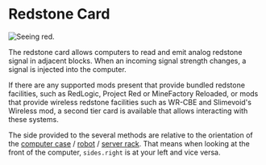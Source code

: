 # Redstone Card

![Seeing red.](oredict:oc:redstoneCard1)

The redstone card allows computers to read and emit analog redstone signal in adjacent blocks. When an incoming signal strength changes, a signal is injected into the computer.

If there are any supported mods present that provide bundled redstone facilities, such as RedLogic, Project Red or MineFactory Reloaded, or mods that provide wireless redstone facilities such as WR-CBE and Slimevoid's Wireless mod, a second tier card is available that allows interacting with these systems.

The side provided to the several methods are relative to the orientation of the [computer case](../block/case1.md) / [robot](../block/robot.md) / [server rack](../block/serverRack.md). That means when looking at the front of the computer, `sides.right` is at your left and vice versa.
